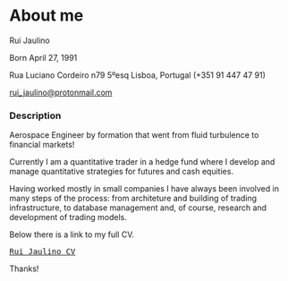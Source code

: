 # About me


Rui Jaulino

Born April 27, 1991

Rua Luciano Cordeiro n79 5ºesq Lisboa, Portugal (+351 91 447 47 91)


<a href="rui_jaulino@protonmail.com">rui_jaulino@protonmail.com</a>


### Description

Aerospace Engineer by formation that went from fluid turbulence to financial markets!

Currently I am a quantitative trader in a hedge fund where I develop and manage quantitative strategies for futures and cash equities.

Having worked mostly in small companies I have always been involved in many steps of the process: from architeture and building of trading infrastructure, to database management and, of course, research and development of trading models.  

Below there is a link to my full CV.

<pre>
<a href="https://drive.google.com/file/d/1u7HJP0fNBL8WVN1NZMNVrDYtvLZ6Kz8j/view?usp=sharing">Rui Jaulino CV</a>
</pre>

Thanks!

